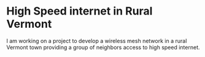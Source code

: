 # High Speed internet in Rural Vermont
I am working on a project to develop a wireless mesh network in a rural Vermont town providing a group of neighbors access to high speed internet.
